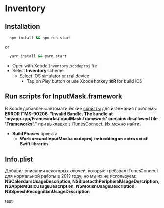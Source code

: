 # Inventory


## Installation

```bash
  npm install && npm run start
```
or
```bash
  yarn install && yarn start
```

* Open with Xcode `Inventory.xcodeproj` file
* Select **Inventory** scheme
    * Select iOS simulator or real device
        * Tap on _Play_ button or use Xcode hotkey **⌘R** for build iOS


## Run scripts for InputMask.framework

В Xcode добавлены автоматические [скрипты](https://github.com/react-native-community/react-native-text-input-mask/issues/22#issuecomment-353659910) для избежания проблемы **ERROR ITMS-90206: "Invalid Bundle. The bundle at 'myapp.app/Frameworks/InputMask.framework' contains disallowed file 'Frameworks'."** при выкладке в iTunesConnect. Их можно найти:

* **Build Phases** проекта
    * **Work around InputMask.xcodeproj embedding an extra set of Swift libraries**


## Info.plist

Добавил описания некоторых ключей, которые требовал iTunesConnect для нормальной работы в 2019 году, но мы их не используем: **NSCalendarsUsageDescription**, **NSBluetoothPeripheralUsageDescription**, **NSAppleMusicUsageDescription**, **NSMotionUsageDescription**, **NSSpeechRecognitionUsageDescription**

test
